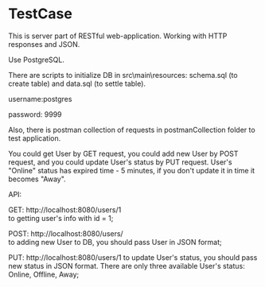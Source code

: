 # TestCase



This is server part of RESTful web-application. Working with HTTP responses and JSON.

Use PostgreSQL.

There are  scripts to initialize DB in src\main\resources: schema.sql (to create table) and data.sql (to settle table).

username:postgres

password: 9999 

Also, there is postman collection of requests in postmanCollection folder to test application.

You could get User by GET request, you could add new User by POST request, and you could update User's status by PUT request. User's "Online" status has expired time - 5 minutes, 
if you don't update it in time it becomes "Away".


API:

GET: http://localhost:8080/users/1  
to getting user's info with id = 1;

POST: http://localhost:8080/users/  
to adding new User to DB, you should pass User in JSON format;

PUT: http://localhost:8080/users/1 
to update User's status, you should pass new status in JSON format. There are only three available User's status: Online, Offline, Away;

